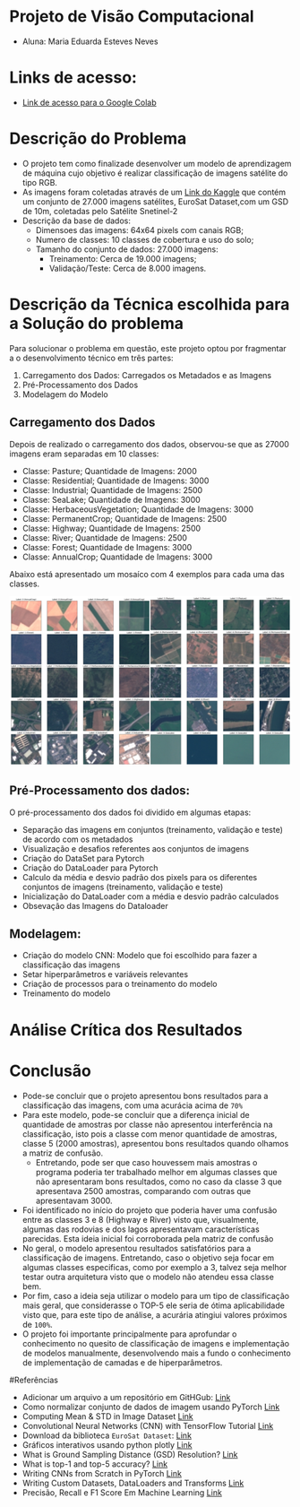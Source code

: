 # Projeto de Visão Computacional
- Aluna: Maria Eduarda Esteves Neves

# Links de acesso:
- [Link de acesso para o Google Colab](XX)

# Descrição do Problema

- O projeto tem como finalizade desenvolver um modelo de aprendizagem de máquina cujo objetivo é realizar classificação de imagens satélite do tipo RGB.
- As imagens foram coletadas através de um [Link do Kaggle](https://www.kaggle.com/datasets/apollo2506/eurosat-dataset/data) que contém um conjunto de 27.000 imagens satélites, EuroSat Dataset,com um GSD de 10m, coletadas pelo Satélite Snetinel-2
- Descrição da base de dados:
  - Dimensoes das imagens: 64x64 pixels com canais RGB;
  - Numero de classes: 10 classes de cobertura e uso do
  solo;
  - Tamanho do conjunto de dados: 27.000 imagens:
    - Treinamento: Cerca de 19.000 imagens;
    - Validação/Teste: Cerca de 8.000 imagens.

# Descrição da Técnica escolhida para a Solução do problema

Para solucionar o problema em questão, este projeto optou por fragmentar a o desenvolvimento técnico em três partes:
1. Carregamento dos Dados: Carregados os Metadados e as Imagens
2. Pré-Processamento dos Dados
3. Modelagem do Modelo
## Carregamento dos Dados
Depois de realizado o carregamento dos dados, observou-se que as 27000 imagens eram separadas em 10 classes:
  - Classe: Pasture; Quantidade de Imagens: 2000
  - Classe: Residential; Quantidade de Imagens: 3000
  - Classe: Industrial; Quantidade de Imagens: 2500
  - Classe: SeaLake; Quantidade de Imagens: 3000
  - Classe: HerbaceousVegetation; Quantidade de Imagens: 3000
  - Classe: PermanentCrop; Quantidade de Imagens: 2500
  - Classe: Highway; Quantidade de Imagens: 2500
  - Classe: River; Quantidade de Imagens: 2500
  - Classe: Forest; Quantidade de Imagens: 3000
  - Classe: AnnualCrop; Quantidade de Imagens: 3000

Abaixo está apresentado um mosaíco com 4 exemplos para cada uma das classes.

![Mosaico Com exemplo das diferentes imagens](mosaico_final.png)

## Pré-Processamento dos dados:
O pré-processamento dos dados foi dividido em algumas etapas:
  - Separação das imagens em conjuntos (treinamento, validação e teste) de acordo com os metadados
  - Visualização e desafios referentes aos conjuntos de imagens
  - Criação do DataSet para Pytorch
  - Criação do DataLoader para Pytorch
  - Calculo da média e desvio padrão dos pixels para os diferentes conjuntos de imagens (treinamento, validação e teste)
  - Inicialização do DataLoader com a média e desvio padrão calculados
  - Obsevação das Imagens do Dataloader
## Modelagem:
  - Criação do modelo CNN: Modelo que foi escolhido para fazer a classificação das imagens
  - Setar hiperparâmetros e variáveis relevantes
  - Criação de processos para o treinamento do modelo
  - Treinamento do modelo

# Análise Crítica dos Resultados

# Conclusão
- Pode-se concluir que o projeto apresentou bons resultados para a classificação das imagens, com uma acurácia acima de `70%`
- Para este modelo, pode-se concluir que a diferença inicial de quantidade de amostras por classe não apresentou interferência na classificação, isto pois  a classe com menor quantidade de amostras, classe 5 (2000 amostras), apresentou bons resultados quando olhamos a matriz de confusão. 
  - Entretando, pode ser que caso houvessem mais amostras o programa poderia ter trabalhado melhor em algumas classes que não apresentaram bons resultados, como no caso da classe 3 que apresentava 2500 amostras, comparando com outras que apresentavam 3000.
- Foi identificado no início do projeto que poderia haver uma confusão entre as classes 3 e 8 (Highway e River) visto que, visualmente, algumas das rodovias e dos lagos apresentavam características parecidas. Esta ideia inicial foi corroborada pela matriz de confusão
- No geral, o modelo apresentou resultados satisfatórios para a classificação de imagens. Entretando, caso o objetivo seja focar em algumas classes especificas, como por exemplo a 3, talvez seja melhor testar outra arquitetura visto que o modelo não atendeu essa classe bem. 
- Por fim, caso a ideia seja utilizar o modelo para um tipo de classificação mais geral, que considerasse o TOP-5 ele seria de ótima aplicabilidade visto que, para este tipo de análise, a acurária atingiui valores próximos de `100%`.
- O projeto foi importante principalmente para aprofundar o conhecimento no quesito de classificação de imagens e implementação de modelos manualmente, desenvolvendo mais a fundo o conhecimento de implementação de camadas e de hiperparâmetros. 


#Referências
- Adicionar um arquivo a um repositório em GitHGub: [Link](https://docs.github.com/pt/repositories/working-with-files/managing-files/adding-a-file-to-a-repository)
- Como normalizar conjunto de dados de imagem usando PyTorch [Link](https://saturncloud.io/blog/how-to-normalize-image-dataset-using-pytorch/)
- Computing Mean & STD in Image Dataset [Link](https://kozodoi.me/blog/20210308/compute-image-stats)
- Convolutional Neural Networks (CNN) with TensorFlow Tutorial [Link](https://www.datacamp.com/tutorial/cnn-tensorflow-python/)
- Download da biblioteca `EuroSat Dataset`: [Link](https://www.kaggle.com/datasets/apollo2506/eurosat-dataset/data)
- Gráficos interativos usando python plotly [Link](https://halisson-gomides.medium.com/construindo-gr%C3%A1ficos-interativos-usando-python-plotly-51d330b1ce9e)
- What is Ground Sampling Distance (GSD) Resolution? [Link](https://skyfi.com/en/blog/interpreting-daytime-resolution)
- What is top-1 and top-5 accuracy? [Link](https://www.kaggle.com/discussions/questions-and-answers/164379)
- Writing CNNs from Scratch in PyTorch [Link](https://www.digitalocean.com/community/tutorials/writing-cnns-from-scratch-in-pytorch)
- Writing Custom Datasets, DataLoaders and Transforms [Link](https://pytorch.org/tutorials/beginner/data_loading_tutorial)
- Precisão, Recall e F1 Score Em Machine Learning [Link](https://mariofilho.com/precisao-recall-e-f1-score-em-machine-learning/#o-que-%C3%A9-precis%C3%A3o)
